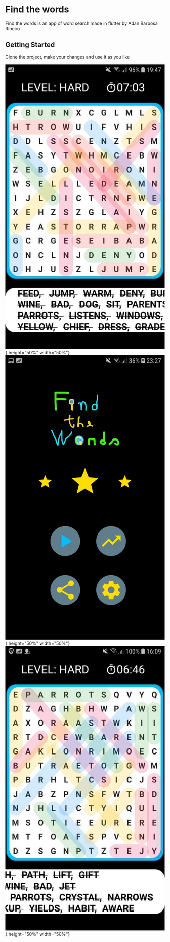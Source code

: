 # Find the words

Find the words is an app of word search made in flutter by Adan Barbosa Ribeiro

## Getting Started

Clone the project, make your changes and use it as you like

![alt text](https://github.com/AdaoProjects/word_search_flutter/blob/master/screenshots/screenshot_one.jpeg?raw==true){:height="50%" width="50%"}
![alt text](https://github.com/AdaoProjects/word_search_flutter/blob/master/screenshots/screenshot_three.jpeg?raw=true){:height="50%" width="50%"}
![alt text](https://github.com/AdaoProjects/word_search_flutter/blob/master/screenshots/screenshot_two.jpeg?raw=true){:height="50%" width="50%"}
